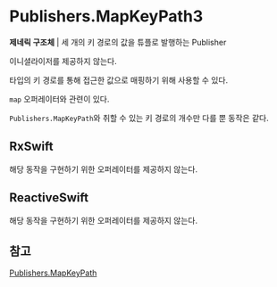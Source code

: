 # Publishers.MapKeyPath3

**제네릭 구조체** | 세 개의 키 경로의 값을 튜플로 발행하는 Publisher

이니셜라이저를 제공하지 않는다.

타입의 키 경로를 통해 접근한 값으로 매핑하기 위해 사용할 수 있다.

`map` 오퍼레이터와 관련이 있다.

`Publishers.MapKeyPath`와 취할 수 있는 키 경로의 개수만 다를 뿐 동작은 같다.

## RxSwift

해당 동작을 구현하기 위한 오퍼레이터를 제공하지 않는다.

## ReactiveSwift

해당 동작을 구현하기 위한 오퍼레이터를 제공하지 않는다.

## 참고

[Publishers.MapKeyPath](./MapKeyPath.md)